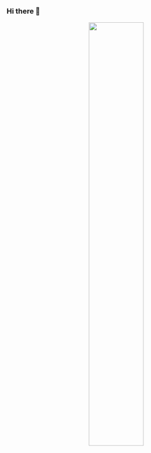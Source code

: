 ### Hi there 👋

<!--
Here are some ideas to get you started:

- 🔭 I’m currently working on Frozensoft Games
- 🌱 I’m currently learning C#, ASP.NET Core
-->

<p align="center"><img width="50%" src="https://github-readme-stats.vercel.app/api?username=eiromplays&show_icons=true&theme=tokyonight&count_private=true" /></p>
